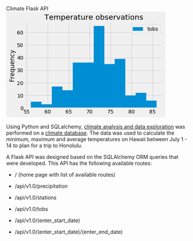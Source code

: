 Climate Flask API
![Histogram](https://github.com/remco-mooij/climate-api/blob/master/histogram.png)

Using Python and SQLalchemy, [climate analysis and data exploration](https://github.com/remco-mooij/climate-app/blob/master/climate_analysis.ipynb) was performed on a [climate database](https://github.com/remco-mooij/climate-app/blob/master/Resources/hawaii.sqlite).
The data was used to calculate the minimum, maximum and average temperatures on Hawaii between July 1 - 14 to plan for a trip to Honolulu.

A Flask API was designed based on the SQLAlchemy ORM queries that were developed. This API has the following available routes:


* / (home page with list of available routes)


* /api/v1.0/precipitation


* /api/v1.0/stations


* /api/v1.0/tobs


* /api/v1.0/(enter_start_date)


* /api/v1.0/(enter_start_date)/(enter_end_date)
